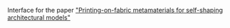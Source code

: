 Interface for the paper ["Printing-on-fabric metamaterials for self-shaping architectural models"](https://hal.archives-ouvertes.fr/hal-02925036v1)